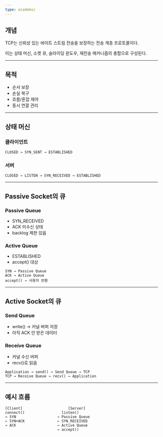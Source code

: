 ```yaml
---
type: academic
---
```

## 개념

TCP는 신뢰성 있는 바이트 스트림 전송을 보장하는 전송 계층 프로토콜이다.

이는 상태 머신, 소켓 큐, 슬라이딩 윈도우, 재전송 메커니즘의 총합으로 구성된다.

---

## 목적

- 순서 보장
- 손실 복구
- 흐름/혼잡 제어
- 동시 연결 관리

---

## 상태 머신

### 클라이언트

```
CLOSED → SYN_SENT → ESTABLISHED

```

### 서버

```
CLOSED → LISTEN → SYN_RECEIVED → ESTABLISHED

```

---

## Passive Socket의 큐

### Passive Queue

- SYN_RECEIVED
- ACK 미수신 상태
- backlog 제한 있음

### Active Queue

- ESTABLISHED
- accept() 대상

```
SYN → Passive Queue
ACK → Active Queue
accept() → 사용자 반환

```

---

## Active Socket의 큐

### Send Queue

- write() → 커널 버퍼 저장
- 아직 ACK 안 받은 데이터

### Receive Queue

- 커널 수신 버퍼
- recv()로 읽음

```
Application → send() → Send Queue → TCP
TCP → Receive Queue → recv() → Application

```

---

## 예시 흐름

```
[Client]                     [Server]
connect()                 listen()
→ SYN                   → Passive Queue
← SYN+ACK               ← SYN_RECEIVED
→ ACK                   → Active Queue
                        → accept()

```